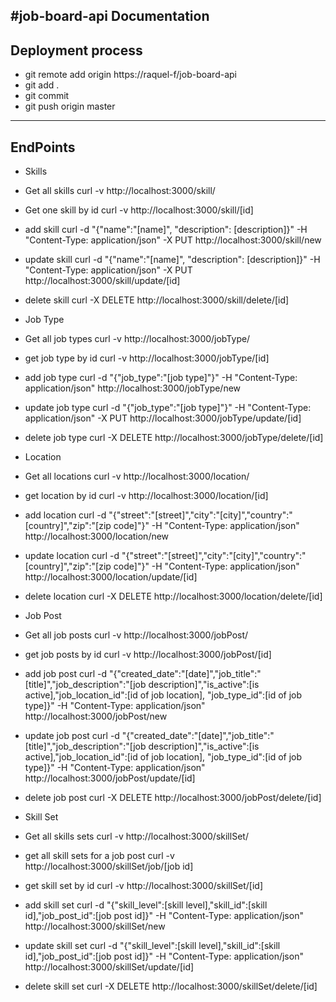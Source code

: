 #job-board-api Documentation
-------------
Deployment process
-------------
- git remote add origin https://raquel-f/job-board-api
- git add .
- git commit
- git push origin master


-------------
**EndPoints**
-------------

- Skills
 - Get all skills 
curl -v http://localhost:3000/skill/
 - Get one skill by id
curl -v http://localhost:3000/skill/[id]
 - add skill 
curl -d "{\"name\":\"[name]\", \"description\": [description]}" -H "Content-Type: application/json" -X PUT http://localhost:3000/skill/new
 - update skill
curl -d "{\"name\":\"[name]\", \"description\": [description]}" -H "Content-Type: application/json" -X PUT http://localhost:3000/skill/update/[id]
 - delete skill
curl -X DELETE http://localhost:3000/skill/delete/[id]

- Job Type
 - Get all job types
curl -v http://localhost:3000/jobType/
 - get job type by id
curl -v http://localhost:3000/jobType/[id]
 - add job type
curl -d "{\"job_type\":\"[job type]\"}" -H "Content-Type: application/json" http://localhost:3000/jobType/new
 - update job type
curl -d "{\"job_type\":\"[job type]\"}" -H "Content-Type: application/json" -X PUT http://localhost:3000/jobType/update/[id]
 - delete job type
curl -X DELETE http://localhost:3000/jobType/delete/[id]

- Location
 - Get all locations
curl -v http://localhost:3000/location/
 - get location by id
curl -v http://localhost:3000/location/[id]
 - add location
curl -d "{\"street\":\"[street]\",\"city\":\"[city]\",\"country\":\"[country]\",\"zip\":\"[zip code]\"}" -H "Content-Type: application/json" http://localhost:3000/location/new
 - update location 
curl -d "{\"street\":\"[street]\",\"city\":\"[city]\",\"country\":\"[country]\",\"zip\":\"[zip code]\"}" -H "Content-Type: application/json" http://localhost:3000/location/update/[id]
 - delete location
curl -X DELETE http://localhost:3000/location/delete/[id]

- Job Post
 - Get all job posts
curl -v http://localhost:3000/jobPost/
 - get job posts by id
curl -v http://localhost:3000/jobPost/[id]
 - add job post
curl -d "{\"created_date\":\"[date]\",\"job_title\":\"[title]\",\"job_description\":\"[job description]\",\"is_active\":[is active],\"job_location_id\":[id of job location], \"job_type_id\":[id of job type]}" -H "Content-Type: application/json" http://localhost:3000/jobPost/new
 - update job post 
curl -d "{\"created_date\":\"[date]\",\"job_title\":\"[title]\",\"job_description\":\"[job description]\",\"is_active\":[is active],\"job_location_id\":[id of job location], \"job_type_id\":[id of job type]}" -H "Content-Type: application/json" http://localhost:3000/jobPost/update/[id]
 - delete job post
curl -X DELETE http://localhost:3000/jobPost/delete/[id]


- Skill Set
 - Get all skills sets
curl -v http://localhost:3000/skillSet/
 - get all skill sets for a job post
curl -v http://localhost:3000/skillSet/job/[job id]
 - get skill set by id
curl -v http://localhost:3000/skillSet/[id]
 - add skill set
curl -d "{\"skill_level\":[skill level],\"skill_id\":[skill id],\"job_post_id\":[job post id]}" -H "Content-Type: application/json" http://localhost:3000/skillSet/new
 - update skill set
curl -d "{\"skill_level\":[skill level],\"skill_id\":[skill id],\"job_post_id\":[job post id]}" -H "Content-Type: application/json" http://localhost:3000/skillSet/update/[id]
 - delete skill set
curl -X DELETE http://localhost:3000/skillSet/delete/[id]
